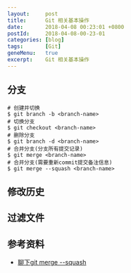 ```yaml
---
layout:     post
title:      Git 相关基本操作
date:       2018-04-08 00:23:01 +0800
postId:     2018-04-08-00-23-01
categories: [blog]
tags:       [Git]
geneMenu:   true
excerpt:    Git 相关基本操作
---
```


## 分支

```Shell
# 创建并切换
$ git branch -b <branch-name>
# 切换分支
$ git checkout <branch-name>
# 删除分支
$ git branch -d <branch-name>
# 合并分支(分支所有提交记录)
$ git merge <branch-name>
# 合并分支(需要重新commit提交备注信息)
$ git merge --squash <branch-name>
```

## 修改历史

## 过滤文件

## 参考资料

* [聊下git merge --squash](https://www.cnblogs.com/wangiqngpei557/p/6026007.html)

